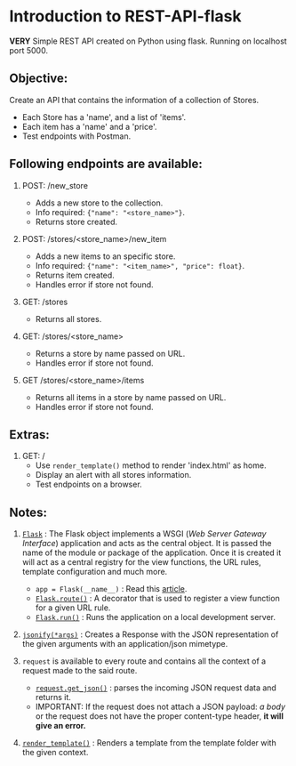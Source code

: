 # Introduction to REST-API-flask

**VERY** Simple REST API created on Python using flask.
Running on localhost port 5000.

## Objective:

Create an API that contains the information of a collection of Stores.
- Each Store has a 'name', and a list of 'items'. 
- Each item has a 'name' and a 'price'.
- Test endpoints with Postman.

## Following endpoints are available:

1. POST: /new_store
    - Adds a new store to the collection.
    - Info required: ```{"name": "<store_name>"}```.
    - Returns store created.


2. POST: /stores/<store_name>/new_item
    - Adds a new items to an specific store.
    - Info required: ```{"name": "<item_name>", "price": float}```.
    - Returns item created.
    - Handles error if store not found.


3. GET: /stores
    - Returns all stores.


4. GET: /stores/<store_name>
    - Returns a store by name passed on URL.
    - Handles error if store not found.


5. GET /stores/<store_name>/items
    - Returns all items in a store by name passed on URL.
    - Handles error if store not found.


## Extras:
1. GET: /
    - Use ```render_template()``` method to render 'index.html' as home.
    - Display an alert with all stores information.
    - Test endpoints on a browser. 

## Notes:

1. [```Flask```](https://www.kite.com/python/docs/flask.Flask) : The Flask object implements a WSGI (*Web Server Gateway Interface*) application and acts as the central object. It is passed the name of the module or package of the application. Once it is created it will act as a central registry for the view functions, the URL rules, template configuration and much more.
    - ```app = Flask(__name__)``` : Read this [article](https://blog.miguelgrinberg.com/post/why-do-we-pass-name-to-the-flask-class).
    - [```Flask.route()```](https://www.kite.com/python/docs/flask.Flask.route) : A decorator that is used to register a view function for a given URL rule. 
    - [```Flask.run()```](https://www.kite.com/python/docs/flask.Flask.run) : Runs the application on a local development server.

2. [```jsonify(*args)```](https://www.kite.com/python/docs/flask.jsonify) : Creates a Response with the JSON representation of the given arguments with an application/json mimetype. 

3. ```request``` is available to every route and contains all the context of a request made to the said route. 
    - [```request.get_json()```](https://www.kite.com/python/docs/flask.request.get_json) : parses the incoming JSON request data and returns it.
    - IMPORTANT: If the request does not attach a JSON payload: *a body* or the request does not have the proper content-type header, **it will give an error.**

4. [```render_template()```](https://www.kite.com/python/docs/flask.render_template) : Renders a template from the template folder with the given context. 


